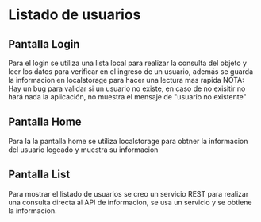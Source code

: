 # Listado de usuarios
## Pantalla Login
Para el login se utiliza una lista local para realizar la consulta del objeto y leer los datos para verificar en el ingreso de un usuario, además se guarda la informacion en localstorage para hacer una lectura mas rapida
NOTA: Hay un bug para validar si un usuario no existe, en caso de no exisitir no hará nada la aplicación, no muestra el mensaje de "usuario no existente"
## Pantalla Home
Para la la pantalla home se utiliza localstorage para obtner la informacion del usuario logeado y muestra su informacion
## Pantalla List
Para mostrar el listado de usuarios se creo un servicio REST para realizar una consulta directa al API de informacion, se usa un servicio y se obtiene la informacion. 
